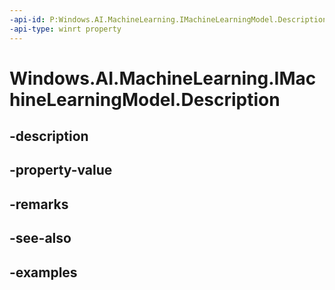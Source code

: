 ```yaml
---
-api-id: P:Windows.AI.MachineLearning.IMachineLearningModel.Description
-api-type: winrt property
---
```


<!-- Property syntax.
public string Description { get; }
-->

# Windows.AI.MachineLearning.IMachineLearningModel.Description

## -description

## -property-value

## -remarks

## -see-also

## -examples

